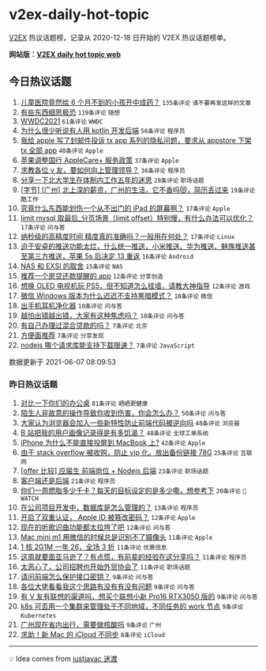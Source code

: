 # v2ex-daily-hot-topic

[V2EX](https://www.v2ex.com/) 热议话题榜，记录从 2020-12-18 日开始的 V2EX 热议话题榜单。

**网站版：[V2EX daily hot topic web](https://boojack.github.io/v2ex-daily-hot-topic-web/)**

## 今日热议话题

<!-- TODAY BEGIN -->

1. [儿童医院竟然给 6 个月不到的小孩开中成药？](https://www.v2ex.com/t/781819) `135条评论` `请不要再发这样的文章`
1. [有些东西细思极恐](https://www.v2ex.com/t/781794) `119条评论` `随想`
1. [WWDC2021](https://www.v2ex.com/t/781790) `61条评论` `WWDC`
1. [为什么很少听说有人用 kotlin 开发后端](https://www.v2ex.com/t/781828) `56条评论` `程序员`
1. [我给 apple 写了封邮件投诉 tx app 系列的隐私问题，要求从 appstore 下架 tx 全部 app](https://www.v2ex.com/t/781843) `40条评论` `Apple`
1. [苹果调整国行 AppleCare+ 服务政策](https://www.v2ex.com/t/781791) `37条评论` `Apple`
1. [求教各位 v 友，要如何向上管理领导？](https://www.v2ex.com/t/781782) `36条评论` `程序员`
1. [分享一下北大学生在体制内工作五年的迷思](https://www.v2ex.com/t/781821) `28条评论` `职场话题`
1. [[字节] [广州] 北上深的薪资，广州的生活，它不香吗😻，简历丢过来](https://www.v2ex.com/t/781818) `19条评论` `酷工作`
1. [究竟什么东西能划伤一个从不出门的 iPad 的屏幕啊？](https://www.v2ex.com/t/781899) `17条评论` `Apple`
1. [limit mysql 取最后_分页场景（limit,offset）特别慢，有什么办法可以优化？](https://www.v2ex.com/t/781896) `17条评论` `问与答`
1. [纳秒级的高精度时间 精度真的准确吗？一般用在何处？](https://www.v2ex.com/t/781779) `17条评论` `Linux`
1. [迫于安卓的推送功能太烂，什么统一推送，小米推送、华为推送、魅族推送甚至第三方推送，苹果 5s 后决定 13 重返](https://www.v2ex.com/t/781911) `16条评论` `Android`
1. [NAS 和 EXSI 的取舍](https://www.v2ex.com/t/781862) `15条评论` `NAS`
1. [推荐一个房贷还款提醒的 app](https://www.v2ex.com/t/781863) `12条评论` `分享创造`
1. [想换 OLED 电视机玩 PS5，但不知道怎么挂墙，请教大神指导](https://www.v2ex.com/t/781825) `12条评论` `游戏`
1. [微信 Windows 版本为什么迟迟不支持黑暗模式？](https://www.v2ex.com/t/781870) `10条评论` `微信`
1. [出手机耳机净化器](https://www.v2ex.com/t/781857) `10条评论` `问与答`
1. [越怕出错越出错，大家有这种焦虑吗？](https://www.v2ex.com/t/781822) `10条评论` `问与答`
1. [有自己办理过混合贷款的吗？](https://www.v2ex.com/t/781859) `7条评论` `北京`
1. [方便面推荐](https://www.v2ex.com/t/781838) `7条评论` `分享发现`
1. [nodejs 哪个请求库能支持下载限速？](https://www.v2ex.com/t/781823) `7条评论` `JavaScript`

数据更新于 2021-06-07 08:09:53

<!-- TODAY END -->

### 昨日热议话题

<!-- YESTERDAY BEGIN -->

1. [对比一下你们的办公桌](https://www.v2ex.com/t/781653) `81条评论` `晒晒更健康`
1. [陌生人非故意的操作导致你收到伤害，你会怎么办？](https://www.v2ex.com/t/781658) `50条评论` `问与答`
1. [大家认为浏览器会加入一些新特性防止前端代码被逆向吗](https://www.v2ex.com/t/781702) `48条评论` `浏览器`
1. [B 站把我的用户画像记录得是有多饥渴？](https://www.v2ex.com/t/781709) `48条评论` `全球工单系统`
1. [iPhone 为什么不能直接投屏到 MacBook 上?](https://www.v2ex.com/t/781743) `42条评论` `Apple`
1. [由于 stack overflow 被收购，防止 vip 化。放出备份链接 78G](https://www.v2ex.com/t/781651) `25条评论` `互联网`
1. [[offer 比较] 应届生 前端岗位 + Nodejs 后端](https://www.v2ex.com/t/781679) `23条评论` `职场话题`
1. [客户端还是后端](https://www.v2ex.com/t/781688) `21条评论` `程序员`
1. [你们一周燃脂多少千卡？每天的目标设定的是多少嘞，想参考下](https://www.v2ex.com/t/781672) `20条评论` ` WATCH`
1. [在公司项目开发中，数据库是怎么管理的？](https://www.v2ex.com/t/781731) `13条评论` `程序员`
1. [开启了双重认证， Apple ID 被篡改密码？](https://www.v2ex.com/t/781756) `12条评论` `Apple`
1. [现在的听歌识曲功能都太拉垮了吧](https://www.v2ex.com/t/781669) `12条评论` `问与答`
1. [Mac mini m1 用微信的时候总是识别不了摄像头](https://www.v2ex.com/t/781733) `11条评论` `Apple`
1. [1 核 2G1M 一年 26，全场 3 折](https://www.v2ex.com/t/781727) `11条评论` `优惠信息`
1. [这周就要面亚马逊了？有点慌，有前辈的经验在这分享吗？](https://www.v2ex.com/t/781726) `11条评论` `程序员`
1. [太恶心了，公司招聘也开始外贸协会了](https://www.v2ex.com/t/781748) `11条评论` `职场话题`
1. [请问前端怎么保护接口密钥？](https://www.v2ex.com/t/781750) `9条评论` `问与答`
1. [各位大佬看看我这个思路有没有有没有问题](https://www.v2ex.com/t/781730) `9条评论` `问与答`
1. [有 V 友有联想的渠道吗，想买个联想小新 Pro16 RTX3050 版的](https://www.v2ex.com/t/781724) `9条评论` `问与答`
1. [k8s 可否用一个集群来管理处于不同地域，不同任务的 work 节点](https://www.v2ex.com/t/781711) `9条评论` `Kubernetes`
1. [广州现在省内出行，需要做核酸吗](https://www.v2ex.com/t/781675) `9条评论` `广州`
1. [求助！新 Mac 的 iCloud 不同步](https://www.v2ex.com/t/781759) `8条评论` `iCloud`

<!-- YESTERDAY END -->

---

💡 Idea comes from [justjavac 迷渡](https://github.com/justjavac/)
